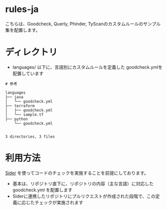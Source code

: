 # rules-ja
こちらは、Goodcheck, Querly, Phinder, TyScanのカスタムルールのサンプル集を配置します。

# ディレクトリ

- languages/ 以下に、言語別にカスタムルールを定義した goodcheck.ymlを配置しています

```
# 参考

languages
├── java
│   └── goodcheck.yml
├── terraform
│   ├── goodcheck.yml
│   └── sample.tf
├── python
    └── goodcheck.yml


3 directories, 3 files
```

# 利用方法

[Sider](https://sider.review) を使ってコードのチェックを実施することを前提にしております。

- 基本は、リポジトリ直下に、リポジトリの内容（主な言語）に対応した goodcheck.yml を配置します
- Siderに連携したリポジトリにプルリクエストが作成された段階で、この定義に応じたチェックが実施されます
